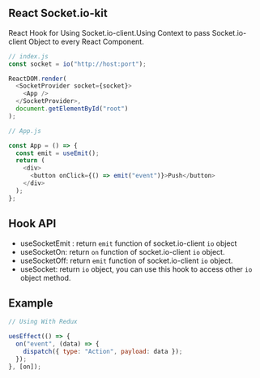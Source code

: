 ## React Socket.io-kit

React Hook for Using Socket.io-client.Using Context to pass Socket.io-client Object to every React Component.

```js
// index.js
const socket = io("http://host:port");

ReactDOM.render(
  <SocketProvider socket={socket}>
    <App />
  </SocketProvider>,
  document.getElementById("root")
);
```

```js
// App.js

const App = () => {
  const emit = useEmit();
  return (
    <div>
      <button onClick={() => emit("event")}>Push</button>
    </div>
  );
};
```

## Hook API

- useSocketEmit : return `emit` function of socket.io-client `io` object
- useSocketOn: return `on` function of socket.io-client `io` object.
- useSocketOff: return `emit` function of socket.io-client `io` object.
- useSocket: return `io` object, you can use this hook to access other `io` object method.

## Example

```js
// Using With Redux

uesEffect(() => {
  on("event", (data) => {
    dispatch({ type: "Action", payload: data });
  });
}, [on]);
```
